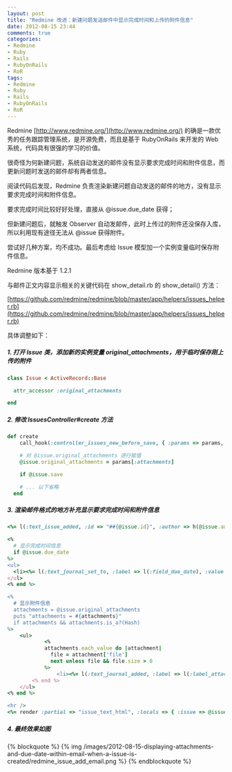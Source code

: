 ```yaml
---
layout: post
title: "Redmine 改进：新建问题发送邮件中显示完成时间和上传的附件信息"
date: 2012-08-15 23:44
comments: true
categories: 
- Redmine
- Ruby
- Rails
- RubyOnRails
- RoR
tags: 
- Redmine
- Ruby
- Rails
- RubyOnRails
- RoR
---
```


Redmine [http://www.redmine.org/](http://www.redmine.org/) 的确是一款优秀的任务跟踪管理系统，是开源免费，而且是基于 RubyOnRails 来开发的 Web 系统，代码具有很强的学习的价值。

很奇怪为何新建问题，系统自动发送的邮件没有显示要求完成时间和附件信息，而更新问题时发送的邮件却有两者信息。

阅读代码后发现，Redmine 负责渲染新建问题自动发送的邮件的地方，没有显示要求完成时间和附件信息。

要求完成时间比较好好处理，直接从 @issue.due_date 获得；

但新建问题后，就触发 Observer 自动发邮件，此时上传过的附件还没保存入库，所以利用现有途径无法从 @issue 获得附件。

尝试好几种方案，均不成功。最后考虑给 Issue 模型加一个实例变量临时保存附件信息。

Redmine 版本基于 1.2.1

与邮件正文内容显示相关的关键代码在 show_detail.rb 的 show_detail() 方法：

[https://github.com/redmine/redmine/blob/master/app/helpers/issues_helper.rb](https://github.com/redmine/redmine/blob/master/app/helpers/issues_helper.rb)


具体调整如下：

<!--more-->

##### 1. 打开 Issue 类，添加新的实例变量 original_attachments，用于临时保存刚上传的附件

``` ruby
class Issue < ActiveRecord::Base

  attr_accessor :original_attachments

end
```

##### 2. 修改 IssuesController#create 方法

``` ruby issues_controller.rb
def create
    call_hook(:controller_issues_new_before_save, { :params => params, :issue => @issue })

    # 对 @issue.original_attachments 进行赋值
    @issue.original_attachments = params[:attachments]

    if @issue.save

    # ... 以下省略
  end
```

##### 3. 渲染邮件格式的地方补充显示要求完成时间和附件信息 

``` ruby issue_add_text_html.rhtml
<%= l(:text_issue_added, :id => "##{@issue.id}", :author => h(@issue.author)) %>

<% 
  # 显示完成时间信息
  if @issue.due_date 
%>
<ul>
  <li><%= l(:text_journal_set_to, :label => l(:field_due_date), :value => format_date( @issue.due_date ) ) %> </li>
</ul>
<% end %>

<%
  # 显示附件信息
  attachments = @issue.original_attachments
  puts "attachments = #{attachments}"
  if attachments && attachments.is_a?(Hash)
%>
  	<ul>
			<%
		    attachments.each_value do |attachment|
		      file = attachment['file']
		      next unless file && file.size > 0
			%>
	  			<li><%= l(:text_journal_added, :label => l(:label_attachment), :value => file.original_filename ) %> </li>
	    <% end %>
  	</ul>
<% end %>

<hr />
<%= render :partial => "issue_text_html", :locals => { :issue => @issue, :issue_url => @issue_url } %>

```

##### 4. 最终效果如图
{% blockquote %}
{% img /images/2012-08-15-displaying-attachments-and-due-date-within-email-when-a-issue-is-created/redmine_issue_add_email.png %}
{% endblockquote %}

